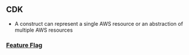 ## CDK

- A construct can represent a single AWS resource or an abstraction of multiple AWS resources


### [Feature Flag](https://github.com/aws/aws-cdk/blob/main/packages/%40aws-cdk/cx-api/FEATURE_FLAGS.md)

